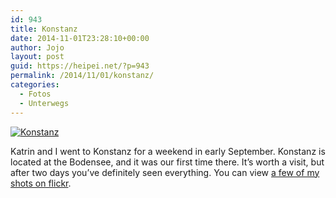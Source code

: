 ```yaml
---
id: 943
title: Konstanz
date: 2014-11-01T23:28:10+00:00
author: Jojo
layout: post
guid: https://heipei.net/?p=943
permalink: /2014/11/01/konstanz/
categories:
  - Fotos
  - Unterwegs
---
```

<div class="aligncenter">
  <a href="https://www.flickr.com/photos/heipei/15653188905" title="Konstanz by Johannes Gilger, on Flickr"><img src="https://farm4.staticflickr.com/3951/15653188905_40099ce459_b.jpg" alt="Konstanz" /></a>
</div>

Katrin and I went to Konstanz for a weekend in early September. Konstanz is located at the Bodensee, and it was our first time there. It&#8217;s worth a visit, but after two days you&#8217;ve definitely seen everything. You can view [a few of my shots on flickr](https://secure.flickr.com/search/?tags=konstanz&sort=date-posted-desc&user_id=97859317%40N00).
